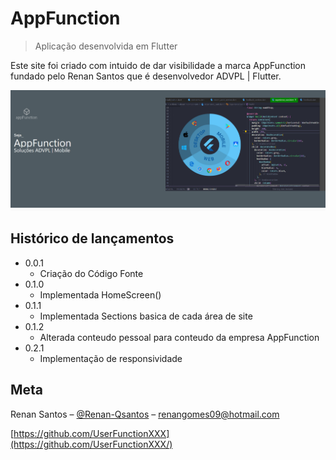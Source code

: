 # AppFunction
> Aplicação desenvolvida em Flutter

Este site foi criado com intuido de dar visibilidade a marca AppFunction fundado pelo Renan Santos que é desenvolvedor ADVPL | Flutter.

![](/header.png)

## Histórico de lançamentos

* 0.0.1
    * Criação do Código Fonte
* 0.1.0
    * Implementada HomeScreen()
* 0.1.1
    * Implementada Sections basica de cada área de site
* 0.1.2
    * Alterada conteudo pessoal para conteudo da empresa AppFunction
* 0.2.1
    * Implementação de responsividade
    

## Meta

Renan Santos – [@Renan-Qsantos](https://www.linkedin.com/in/renan-qsantos/) – renangomes09@hotmail.com

[https://github.com/UserFunctionXXX](https://github.com/UserFunctionXXX/)

